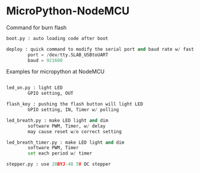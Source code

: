 # MicroPython-NodeMCU
Command for burn flash
```python
boot.py : auto loading code after boot

deploy : quick command to modify the serial port and baud rate w/ fast speed
        port = /dev/tty.SLAB_USBtoUART
        baud = 921600
```

Examples for micropython at NodeMCU
```python

led_on.py : light LED 
        GPIO setting, OUT

flash_key : pushing the flash button will light LED
        GPIO setting, IN, Timer w/ polling 

led_breath.py : make LED light and dim
        software PWM, Timer, w/ delay
        may cause reset w/o correct setting

led_breath_timer.py : make LED light and dim
        software PWM, Timer
        set each period w/ timer

stepper.py : use 28BYJ-48 5V DC stepper

```
